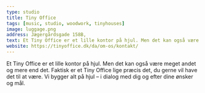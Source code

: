 ```yaml
---
type: studio
title: Tiny Office
tags: [music, studio, woodwork, tinyhouses]
image: luggage.png
address: Jægergårdsgade 158B,
text: Et Tiny Office er et lille kontor på hjul. Men det kan også være meget andet og mere end det.
website: https://tinyoffice.dk/da/om-os/kontakt/
---
```


Et Tiny Office er et lille kontor på hjul. Men det kan også være meget andet og mere end det. Faktisk er et Tiny Office lige præcis det, du gerne vil have det til at være. Vi bygger alt på hjul – i dialog med dig og efter dine ønsker og mål.
